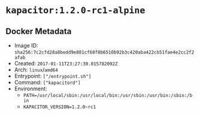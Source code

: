 # `kapacitor:1.2.0-rc1-alpine`

## Docker Metadata

- Image ID: `sha256:7c2cfd28a8bedd9e881cf68f8b6510b92b3c420aba422cb51fae4e2cc2f2afab`
- Created: `2017-01-11T23:27:30.015782092Z`
- Arch: `linux`/`amd64`
- Entrypoint: `["/entrypoint.sh"]`
- Command: `["kapacitord"]`
- Environment:
  - `PATH=/usr/local/sbin:/usr/local/bin:/usr/sbin:/usr/bin:/sbin:/bin`
  - `KAPACITOR_VERSION=1.2.0~rc1`
